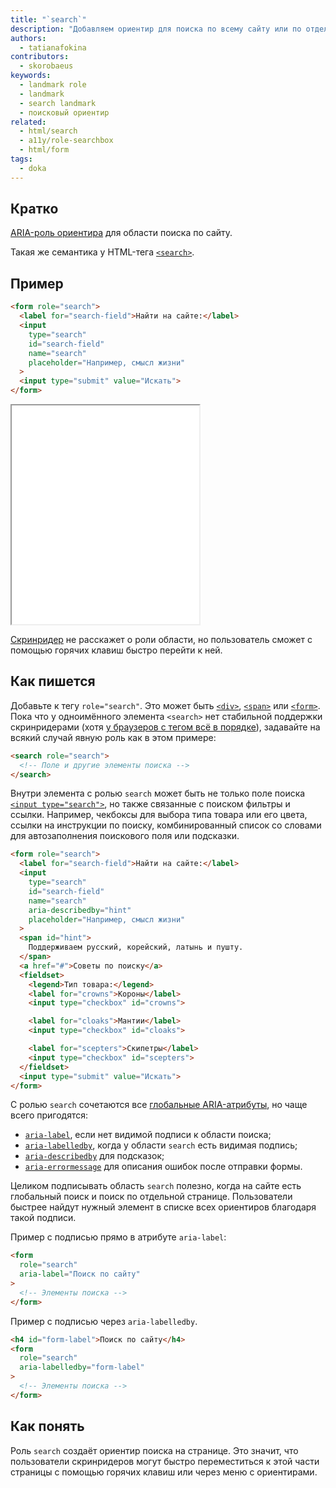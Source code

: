 ```yaml
---
title: "`search`"
description: "Добавляем ориентир для поиска по всему сайту или по отдельной странице."
authors:
  - tatianafokina
contributors:
  - skorobaeus
keywords:
  - landmark role
  - landmark
  - search landmark
  - поисковый ориентир
related:
  - html/search
  - a11y/role-searchbox
  - html/form
tags:
  - doka
---
```


## Кратко

[ARIA-роль ориентира](/a11y/aria-roles/#roli-orientirov) для области поиска по сайту.

Такая же семантика у HTML-тега [`<search>`](/html/search/).

## Пример

```html
<form role="search">
  <label for="search-field">Найти на сайте:</label>
  <input
    type="search"
    id="search-field"
    name="search"
    placeholder="Например, смысл жизни"
  >
  <input type="submit" value="Искать">
</form>
```

<iframe title="Простой ориентир поиска" src="demos/basic/" height="350"></iframe>

[Скринридер](/a11y/screenreaders/) не расскажет о роли области, но пользователь сможет с помощью горячих клавиш быстро перейти к ней.

## Как пишется

Добавьте к тегу `role="search"`. Это может быть [`<div>`](/html/div/), [`<span>`](/html/span/) или [`<form>`](/html/form/). Пока что у одноимённого элемента `<search>` нет стабильной поддержки скринридерами (хотя [у браузеров с тегом всё в порядке](https://caniuse.com/mdn-html_elements_search)), задавайте на всякий случай явную роль как в этом примере:

```html
<search role="search">
  <!-- Поле и другие элементы поиска -->
</search>
```

Внутри элемента с ролью `search` может быть не только поле поиска [`<input type="search">`](/html/input/#type), но также связанные с поиском фильтры и ссылки. Например, чекбоксы для выбора типа товара или его цвета, ссылки на инструкции по поиску, комбинированный список со словами для автозаполнения поискового поля или подсказки.

```html
<form role="search">
  <label for="search-field">Найти на сайте:</label>
  <input
    type="search"
    id="search-field"
    name="search"
    aria-describedby="hint"
    placeholder="Например, смысл жизни"
  >
  <span id="hint">
    Поддерживаем русский, корейский, латынь и пушту.
  </span>
  <a href="#">Советы по поиску</a>
  <fieldset>
    <legend>Тип товара:</legend>
    <label for="crowns">Короны</label>
    <input type="checkbox" id="crowns">

    <label for="cloaks">Мантии</label>
    <input type="checkbox" id="cloaks">

    <label for="scepters">Скипетры</label>
    <input type="checkbox" id="scepters">
  </fieldset>
  <input type="submit" value="Искать">
</form>
```

С ролью `search` сочетаются все [глобальные ARIA-атрибуты](/a11y/aria-attrs/#globalnye-atributy), но чаще всего пригодятся:

- [`aria-label`](/a11y/aria-label/), если нет видимой подписи к области поиска;
- [`aria-labelledby`](/a11y/aria-labelledby/), когда у области `search` есть видимая подпись;
- [`aria-describedby`](/a11y/aria-describedby/) для подсказок;
- [`aria-errormessage`](/a11y/aria-errormessage/) для описания ошибок после отправки формы.

Целиком подписывать область `search` полезно, когда на сайте есть глобальный поиск и поиск по отдельной странице. Пользователи быстрее найдут нужный элемент в списке всех ориентиров благодаря такой подписи.

Пример с подписью прямо в атрибуте `aria-label`:

```html
<form
  role="search"
  aria-label="Поиск по сайту"
>
  <!-- Элементы поиска -->
</form>
```

Пример с подписью через `aria-labelledby`.

```html
<h4 id="form-label">Поиск по сайту</h4>
<form
  role="search"
  aria-labelledby="form-label"
>
  <!-- Элементы поиска -->
</form>
```

## Как понять

Роль `search` создаёт ориентир поиска на странице. Это значит, что пользователи скринридеров могут быстро переместиться к этой части страницы с помощью горячих клавиш или через меню с ориентирами.
